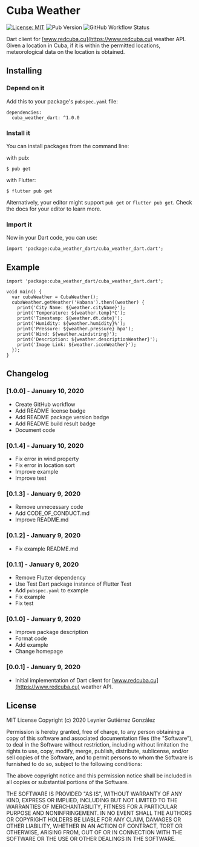 # Cuba Weather

[![License: MIT](https://img.shields.io/badge/License-MIT-brightgreen.svg)](https://opensource.org/licenses/MIT) ![Pub Version](https://img.shields.io/pub/v/cuba_weather_dart) ![GitHub Workflow Status](https://img.shields.io/github/workflow/status/leynier/cuba-weather-dart/Dart%20CI)

Dart client for [www.redcuba.cu](https://www.redcuba.cu) weather API. Given a location in Cuba, if it is within the permitted locations, meteorological data on the location is obtained.

## Installing

### Depend on it

Add this to your package's `pubspec.yaml` file:

```[yaml]
dependencies:
  cuba_weather_dart: ^1.0.0
```

### Install it

You can install packages from the command line:

with pub:

```[bash]
$ pub get
```

with Flutter:

```[bash]
$ flutter pub get
```

Alternatively, your editor might support `pub get` or `flutter pub get`. Check the docs for your editor to learn more.

### Import it

Now in your Dart code, you can use:

```[dart]
import 'package:cuba_weather_dart/cuba_weather_dart.dart';
```

## Example

```[dart]
import 'package:cuba_weather_dart/cuba_weather_dart.dart';

void main() {
  var cubaWeather = CubaWeather();
  cubaWeather.getWeather('Habana').then((weather) {
    print('City Name: ${weather.cityName}');
    print('Temperature: ${weather.temp}°C');
    print('Timestamp: ${weather.dt.date}');
    print('Humidity: ${weather.humidity}%');
    print('Pressure: ${weather.pressure} hpa');
    print('Wind: ${weather.windstring}');
    print('Description: ${weather.descriptionWeather}');
    print('Image Link: ${weather.iconWeather}');
  });
}
```

## Changelog

### [1.0.0] - January 10, 2020

* Create GitHub workflow 
* Add README license badge
* Add README package version badge
* Add README build result badge
* Document code

### [0.1.4] - January 10, 2020

* Fix error in wind property
* Fix error in location sort
* Improve example
* Improve test

### [0.1.3] - January 9, 2020

* Remove unnecessary code
* Add CODE_OF_CONDUCT.md
* Improve README.md

### [0.1.2] - January 9, 2020

* Fix example README.md

### [0.1.1] - January 9, 2020

* Remove Flutter dependency
* Use Test Dart package instance of Flutter Test
* Add `pubspec.yaml` to example
* Fix example
* Fix test

### [0.1.0] - January 9, 2020

* Improve package description
* Format code
* Add example
* Change homepage

### [0.0.1] - January 9, 2020

* Initial implementation of Dart client for [www.redcuba.cu](https://www.redcuba.cu) weather API.

## License

MIT License
Copyright (c) 2020 Leynier Gutiérrez González

Permission is hereby granted, free of charge, to any person obtaining a copy of this software and associated documentation files (the "Software"), to deal in the Software without restriction, including without limitation the rights to use, copy, modify, merge, publish, distribute, sublicense, and/or sell copies of the Software, and to permit persons to whom the Software is furnished to do so, subject to the following conditions:

The above copyright notice and this permission notice shall be included in all copies or substantial portions of the Software.

THE SOFTWARE IS PROVIDED "AS IS", WITHOUT WARRANTY OF ANY KIND, EXPRESS OR IMPLIED, INCLUDING BUT NOT LIMITED TO THE WARRANTIES OF MERCHANTABILITY, FITNESS FOR A PARTICULAR PURPOSE AND NONINFRINGEMENT. IN NO EVENT SHALL THE AUTHORS OR COPYRIGHT HOLDERS BE LIABLE FOR ANY CLAIM, DAMAGES OR OTHER LIABILITY, WHETHER IN AN ACTION OF CONTRACT, TORT OR OTHERWISE, ARISING FROM, OUT OF OR IN CONNECTION WITH THE SOFTWARE OR THE USE OR OTHER DEALINGS IN THE SOFTWARE.
